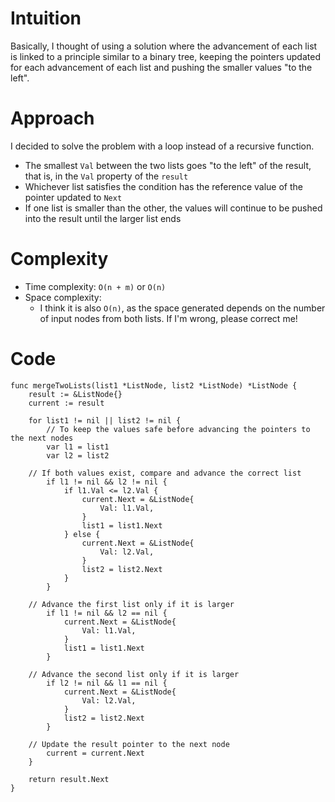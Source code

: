 # Intuition
Basically, I thought of using a solution where the advancement of each list is linked to a principle similar to a binary tree, keeping the pointers updated for each advancement of each list and pushing the smaller values "to the left".

# Approach
I decided to solve the problem with a loop instead of a recursive function.
- The smallest `Val` between the two lists goes "to the left" of the result, that is, in the `Val` property of the `result`
- Whichever list satisfies the condition has the reference value of the pointer updated to `Next`
- If one list is smaller than the other, the values will continue to be pushed into the result until the larger list ends

# Complexity
- Time complexity: `O(n + m)` or `O(n)`
- Space complexity:
    - I think it is also `O(n)`, as the space generated depends on the number of input nodes from both lists. If I'm wrong, please correct me!

# Code
```golang []
func mergeTwoLists(list1 *ListNode, list2 *ListNode) *ListNode {
	result := &ListNode{}
	current := result

	for list1 != nil || list2 != nil {
		// To keep the values safe before advancing the pointers to the next nodes
        var l1 = list1
		var l2 = list2

    // If both values exist, compare and advance the correct list
		if l1 != nil && l2 != nil {
			if l1.Val <= l2.Val {
				current.Next = &ListNode{
					Val: l1.Val,
				}
				list1 = list1.Next
			} else {
				current.Next = &ListNode{
					Val: l2.Val,
				}
				list2 = list2.Next
			}
		}

    // Advance the first list only if it is larger
		if l1 != nil && l2 == nil {
			current.Next = &ListNode{
				Val: l1.Val,
			}
			list1 = list1.Next
		}

    // Advance the second list only if it is larger
		if l2 != nil && l1 == nil {
			current.Next = &ListNode{
				Val: l2.Val,
			}
			list2 = list2.Next
		}

    // Update the result pointer to the next node
		current = current.Next
	}

	return result.Next
}
```
